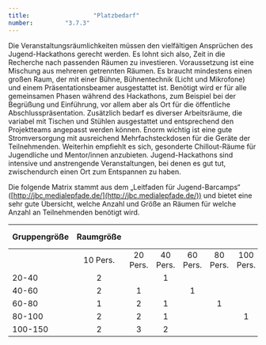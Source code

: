 ```yaml
---
title: 					"Platzbedarf"
number: 		"3.7.3"
---
```


Die Veranstaltungsräumlichkeiten müssen den vielfältigen Ansprüchen des Jugend-Hackathons gerecht werden. Es lohnt sich also, Zeit in die Recherche nach passenden Räumen zu investieren. Voraussetzung ist eine Mischung aus mehreren getrennten Räumen. Es braucht mindestens einen großen Raum, der mit einer Bühne, Bühnentechnik (Licht und Mikrofone) und einem Präsentationsbeamer ausgestattet ist. Benötigt wird er für alle gemeinsamen Phasen während des Hackathons, zum Beispiel bei der Begrüßung und Einführung, vor allem aber als Ort für die öffentliche Abschlusspräsentation. Zusätzlich bedarf es diverser Arbeitsräume, die variabel mit Tischen und Stühlen ausgestattet und entsprechend den Projektteams angepasst werden können. Enorm wichtig ist eine gute Stromversorgung mit ausreichend Mehrfachsteckdosen für die Geräte der Teilnehmenden. Weiterhin empfiehlt es sich, gesonderte Chillout-Räume für Jugendliche und Mentor/innen anzubieten. Jugend-Hackathons sind intensive und anstrengende Veranstaltungen, bei denen es gut tut, zwischendurch einen Ort zum Entspannen zu haben.

Die folgende Matrix stammt aus dem „Leitfaden für Jugend-Barcamps“ ([http://jbc.medialepfade.de/](http://jbc.medialepfade.de/)) und bietet eine sehr gute Übersicht, welche Anzahl und Größe an Räumen für welche Anzahl an Teilnehmenden benötigt wird.

| Gruppengröße | Raumgröße |          |          |          |          |           |           | Gesamt-Räume |
|--------------|:-----------:|:-----------:|:-----------:|:-----------:|:-----------:|:-----------:|:-----------:|:-----------:|
|              |  10 Pers. | 20 Pers. | 40 Pers. | 60 Pers. | 80 Pers. | 100 Pers. | 150 Pers. |              |
| 20-40        |     2     |          |     1    |          |          |           |           |       3      |
| 40-60        |     2     |     1    |          |     1    |          |           |           |       4      |
| 60-80        |     1     |     2    |     1    |          |     1    |           |           |       5      |
| 80-100       |     2     |     2    |     1    |          |          |     1     |           |       6      |
| 100-150      |     2     |     3    |     2    |          |          |           |     1     |       8      |




